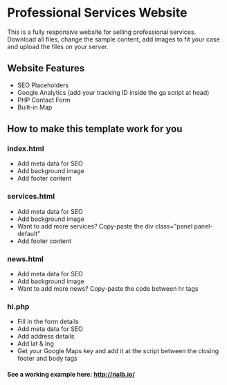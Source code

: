 # Professional Services Website
This is a fully responsive website for selling professional services. 
Download all files, change the sample content, add images to fit your case and upload the files on your server.

## Website Features
- SEO Placeholders
- Google Analytics (add your tracking ID inside the ga script at head)
- PHP Contact Form 
- Built-in Map


## How to make this template work for you

### index.html
- Add meta data for SEO
- Add background image
- Add footer content

### services.html
- Add meta data for SEO
- Add background image
- Want to add more services? Copy-paste the div class="panel panel-default" 
- Add footer content

### news.html
- Add meta data for SEO
- Add background image
- Want to add more news? Copy-paste the code between hr tags

### hi.php
- Fill in the form details
- Add meta data for SEO 
- Add address details
- Add lat & lng
- Get your Google Maps key and add it at the script between the closing footer and body tags

#### See a working example here: http://nalb.io/
